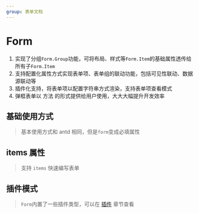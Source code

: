 ```yaml
---
group: 表单文档
---
```


# Form

1. 实现了分组`Form.Group`功能，可将布局、样式等`Form.Item`的基础属性透传给所有子`Form.Item`
2. 支持配置化属性方式实现表单项、表单组的联动功能，包括可见性联动、数据源联动等
3. 插件化支持，将表单项以配置字符串方式渲染，支持表单项查看模式
4. 弹框表单以 方法 的形式提供给用户使用，大大大幅提升开发效率

## 基础使用方式

> 基本使用方式和 antd 相同，但是`form`变成必填属性

<code src="./form/base.tsx" ></code>

## items 属性

> 支持 `items` 快速编写表单

<code src="./form/items.tsx" ></code>


## 插件模式

> `Form`内置了一些插件类型，可以在 [插件](www.baidu.com:TODO) 章节查看

<code src="./form/plugins.tsx" ></code>
